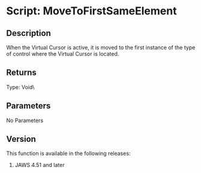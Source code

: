 # Script: MoveToFirstSameElement

## Description

When the Virtual Cursor is active, it is moved to the first instance of
the type of control where the Virtual Cursor is located.

## Returns

Type: Void\

## Parameters

No Parameters

## Version

This function is available in the following releases:

1.  JAWS 4.51 and later
